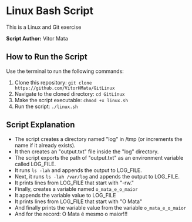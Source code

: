 # Linux Bash Script

This is a Linux and Git exercise

**Script Author:** Vitor Mata

## How to Run the Script

Use the terminal to run the following commands:
1. Clone this repository: `git clone https://github.com/VitorHMata/GitLinux`
2. Navigate to the cloned directory: `cd GitLinux`
3. Make the script executable: `chmod +x linux.sh`
4. Run the script: `./linux.sh`

## Script Explanation

- The script creates a directory named "log" in /tmp (or increments the name if it already exists).
- It then creates an "output.txt" file inside the "log" directory.
- The script exports the path of "output.txt" as an environment variable called LOG_FILE.
- It runs `ls -lah` and appends the output to LOG_FILE.
- Next, it runs `ls -lah /var/log` and appends the output to LOG_FILE.
- It prints lines from LOG_FILE that start with "-rw."
- Finally, creates a variable named `o_mata_e_o_maior` 
- It appends the variable value to LOG_FILE
- It prints lines from LOG_FILE that start with "O Mata"
- And finally prints the variable value from the variable `o_mata_e_o_maior`
- And for the record: O Mata é mesmo o maior!!!